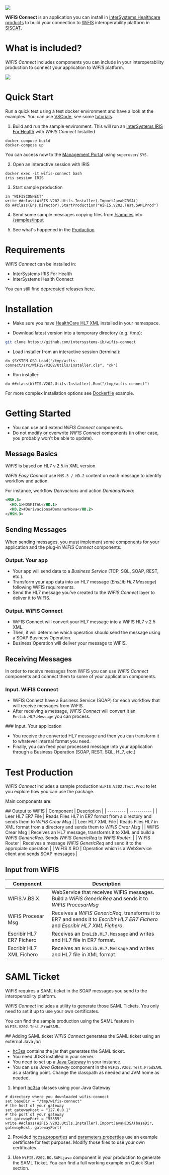 ![](http://www.intersystems.com/assets/sites/10/4404.png)

**WiFIS Connect** is an application you can install in [InterSystems Healthcare products](https://www.intersystems.com) to build your connection to [WiFIS](https://ticsalutsocial.cat/es/projectes/oficina-interoperabilidad/projecte-wifis/ "Work Flow para Instituciones de Salud") interoperability platform in [SISCAT](https://catsalut.gencat.cat/ca/coneix-catsalut/presentacio/model-sanitari-catala/siscat "Sistema Sanitario Integral de utilización pública de Cataluña").

# What is included?
*WiFIS Connect* includes components you can include in your interoperability production to connect your application to *WiFIS* platform.

![](./img/wifis-connect-arq.png)

# Quick Start
Run a quick test using a test docker environment and have a look at the examples. You can use [VSCode](https://code.visualstudio.com), see some [tutorials](https://comunidadintersystems.com/videotutoriales).

1. Build and run the sample environment. This will run an [InterSystems IRIS For Health](https://www.intersystems.com/products/intersystems-iris-for-health/) with *WiFIS Connect* Installed
```console
docker-compose build
docker-compose up
```

You can access now to the [Management Portal](http://localhost:52773/csp/sys/UtilHome.csp) using `superuser`/ `SYS`.

2. Open an interactive session with IRIS
```console
docker exec -it wifis-connect bash
iris session IRIS
```

3. Start sample production
```objectscript
zn "WIFISCONNECT"
write ##class(WiFIS.V202.Utils.Installer).ImportJavaHC3SA()
do ##class(Ens.Director).StartProduction("WiFIS.V202.Test.SAMLProd")
```

4. Send some sample messages copying files from [/samples](./samples) into [/samples/input](./samples/input)

5. See what's happened in the [Production](http://localhost:52773/csp/wifisconnect/EnsPortal.ProductionConfig.zen?PRODUCTION=WiFIS.V202.Test.Prod)

# Requirements
*WiFIS Connect* can be installed in:
  * InterSystems IRIS For Health
  * InterSystems Health Connect

You can still find deprecated releases [here](https://github.com/intersystems-ib/wifis-connect/releases).


# Installation
* Make sure you have [HealthCare HL7 XML](https://github.com/intersystems-ib/healthcare-hl7-xml) installed in your namespace.

* Download latest version into a temporary directory (e.g. /tmp):
```bash
git clone https://github.com/intersystems-ib/wifis-connect
```

* Load installer from an interactive session (terminal):
```objectscript
do $SYSTEM.OBJ.Load("/tmp/wifis-connect/src/WiFIS/V202/Utils/Installer.cls", "ck")
```

* Run installer:
```
do ##class(WiFIS.V202.Utils.Installer).Run("/tmp/wifis-connect")
```

For more complex installation options see [Dockerfile](./Dockerfile) example.

# Getting Started
* You can use and extend *WiFIS Connect* components.
* Do not modify or overwrite *WiFIS Connect* components (in other case, you probably won't be able to update).

## Message Basics
*WiFIS* is based on HL7 v.2.5 in XML version.

*WiFIS Easy Connect* use `MHS.3 / HD.2` content on each message to identify workflow and action.  

For instance, workflow *Derivacions* and action *DemanarNova*: 
```XML
<MSH.3>
  <HD.1>HOSPITAL</HD.1>
  <HD.2>#Derivacions#DemanarNova</HD.2>
</MSH.3>
```

## Sending Messages
When sending messages, you must implement some components for your application and the plug-in *WiFIS Connect* components.

### Output. Your app
* Your app will send data to a *Business Service* (TCP, SQL, SOAP, REST, etc.).
* Transform your app data into an HL7 message (*EnsLib.HL7.Message*) following WiFIS requirements. 
* Send the HL7 message you've created to the *WiFIS Connect* layer to deliver it to WIFIS.
  
### Output. WiFIS Connect
* WiFIS Connect will convert your HL7 message into a WiFIS HL7 v.2.5 XML.
* Then, it will determine which operation should send the message using a SOAP Business Operation. 
* Business Operation will deliver your message to WiFIS.

## Receiving Messages
In order to receive messages from WiFIS you can use *WiFIS Connect* components and connect them to some of your application components.

### Input. WiFIS Connect
* WiFIS Connect have a Business Service (SOAP) for each workflow that will receive messages from WiFIS.
* After receiving a message, *WiFIS Connect* will convert it an `EnsLib.HL7.Message` you can process.

### Input. Your application
* You receive the converted HL7 message and then you can transform it to whatever internal format you need.
* Finally, you can feed your processed message into your application through a Business Operation (SOAP, REST, SQL, HL7, etc.)

# Test Production
*WiFIS Connect* includes a sample production `WiFIS.V202.Test.Prod` to let you explore how you can use the package.

Main components are:

## Output to WiFIS
| Component | Description |
| --------- | ----------- |
| Leer HL7 ER7 File | Reads Files HL7 in ER7 format from a directory and sends them to *WiFIS Crear Msg* |
| Leer HL7 XML File | Reads Files HL7 in XML format from a directory and sends them to *WiFIS Crear Msg* |
| WiFIS Crear Msg | Receives an HL7 message, transforms it to XML and build a *WiFIS GenericReq*. Sends *WiFIS GenericReq* to *WiFIS Router*. |
| WiFIS Router | Receives a message *WiFIS GenericReq* and send it to the appropiate operation | 
| WiFIS X BO | Operation which is a WebService client and sends SOAP messages |

## Input from WiFIS
| Component | Description |
| --------- | ----------- |
| WIFIS.V.BS.X | WebService that receives WiFIS messages. Build a *WiFIS GenericReq* and sends it to *WiFIS ProcesarMsg*|
| WiFIS Procesar Msg | Receives a *WiFIS GenericReq*, transforms it to ER7 and sends it to *Escribir HL7 ER7 Fichero* and *Escribir HL7 XML Fichero*. |
| Escribir HL7 ER7 Fichero | Receives an `EnsLib.HL7.Message` and writes and HL7 file in ER7 format. |
| Escribir HL7 XML Fichero | Receives an `EnsLib.HL7.Message` and writes and HL7 file in XML format. |


# SAML Ticket
WiFIS requires a SAML ticket in the SOAP messages you send to the interoperability platform.

*WiFIS Connect* includes a utility to generate those SAML Tickets. You only need to set it up to use your own certificates.

You can find the sample production using the SAML feature in `WiFIS.V202.Test.ProdSAML`.

## Adding SAML ticket
*WiFIS Connect* generates the SAML ticket using an external Java *jar*:
* [hc3sa](./hc3sa) contains the jar that generates the SAML ticket.
* You need JDK8 installed in your server.
* You need to set up a [Java Gateway](https://docs.intersystems.com/irislatest/csp/docbook/DocBook.UI.Page.cls?KEY=AFL_javagateway) in your instance.
* You can use *Java Gateway* component in the `WiFIS.V202.Test.ProdSAML` as a starting point. Change the classpath as needed and JVM home as needed.

1. Import [hc3sa](./hc3sa) classes using your Java Gateway
```objectscript
# directory where you downloaded wifis-connect
set baseDir = "/tmp/wifis-connect" 
# the host of your gateway
set gatewayHost = "127.0.0.1"
# the port of your gateway
set gatewayPort = "55555"
write ##class(WiFIS.V202.Utils.Installer).ImportJavaHC3SA(baseDir, gatewayHost, gatewayPort)
```

2. Provided [hccsa.properties](./hc3sa/config/hccsa.properties) and [parameters.properties](hc3sa/config/parameters.properties) use an example certificate for test purposes. Modify those files to use your own certificates.

3. Use `WiFIS.V202.BO.SAMLjava` component in your production to generate the SAML Ticket. You can find a full working example on Quick Start section. 


